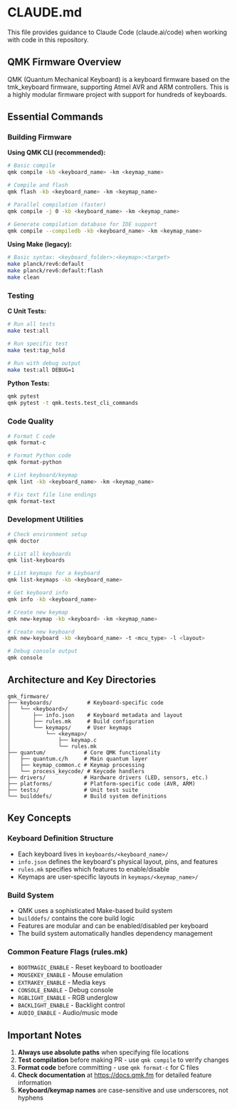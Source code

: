 # CLAUDE.md

This file provides guidance to Claude Code (claude.ai/code) when working with code in this repository.

## QMK Firmware Overview

QMK (Quantum Mechanical Keyboard) is a keyboard firmware based on the tmk_keyboard firmware, supporting Atmel AVR and ARM controllers. This is a highly modular firmware project with support for hundreds of keyboards.

## Essential Commands

### Building Firmware

**Using QMK CLI (recommended):**
```bash
# Basic compile
qmk compile -kb <keyboard_name> -km <keymap_name>

# Compile and flash
qmk flash -kb <keyboard_name> -km <keymap_name>

# Parallel compilation (faster)
qmk compile -j 0 -kb <keyboard_name> -km <keymap_name>

# Generate compilation database for IDE support
qmk compile --compiledb -kb <keyboard_name> -km <keymap_name>
```

**Using Make (legacy):**
```bash
# Basic syntax: <keyboard_folder>:<keymap>:<target>
make planck/rev6:default
make planck/rev6:default:flash
make clean
```

### Testing

**C Unit Tests:**
```bash
# Run all tests
make test:all

# Run specific test
make test:tap_hold

# Run with debug output
make test:all DEBUG=1
```

**Python Tests:**
```bash
qmk pytest
qmk pytest -t qmk.tests.test_cli_commands
```

### Code Quality

```bash
# Format C code
qmk format-c

# Format Python code
qmk format-python

# Lint keyboard/keymap
qmk lint -kb <keyboard_name> -km <keymap_name>

# Fix text file line endings
qmk format-text
```

### Development Utilities

```bash
# Check environment setup
qmk doctor

# List all keyboards
qmk list-keyboards

# List keymaps for a keyboard
qmk list-keymaps -kb <keyboard_name>

# Get keyboard info
qmk info -kb <keyboard_name>

# Create new keymap
qmk new-keymap -kb <keyboard> -km <keymap_name>

# Create new keyboard
qmk new-keyboard -kb <keyboard_name> -t <mcu_type> -l <layout>

# Debug console output
qmk console
```

## Architecture and Key Directories

```
qmk_firmware/
├── keyboards/           # Keyboard-specific code
│   └── <keyboard>/
│       ├── info.json    # Keyboard metadata and layout
│       ├── rules.mk     # Build configuration
│       └── keymaps/     # User keymaps
│           └── <keymap>/
│               ├── keymap.c
│               └── rules.mk
├── quantum/            # Core QMK functionality
│   ├── quantum.c/h     # Main quantum layer
│   ├── keymap_common.c # Keymap processing
│   └── process_keycode/ # Keycode handlers
├── drivers/            # Hardware drivers (LED, sensors, etc.)
├── platforms/          # Platform-specific code (AVR, ARM)
├── tests/              # Unit test suite
└── builddefs/          # Build system definitions
```

## Key Concepts

### Keyboard Definition Structure
- Each keyboard lives in `keyboards/<keyboard_name>/`
- `info.json` defines the keyboard's physical layout, pins, and features
- `rules.mk` specifies which features to enable/disable
- Keymaps are user-specific layouts in `keymaps/<keymap_name>/`

### Build System
- QMK uses a sophisticated Make-based build system
- `builddefs/` contains the core build logic
- Features are modular and can be enabled/disabled per keyboard
- The build system automatically handles dependency management

### Common Feature Flags (rules.mk)
- `BOOTMAGIC_ENABLE` - Reset keyboard to bootloader
- `MOUSEKEY_ENABLE` - Mouse emulation
- `EXTRAKEY_ENABLE` - Media keys
- `CONSOLE_ENABLE` - Debug console
- `RGBLIGHT_ENABLE` - RGB underglow
- `BACKLIGHT_ENABLE` - Backlight control
- `AUDIO_ENABLE` - Audio/music mode

## Important Notes

1. **Always use absolute paths** when specifying file locations
2. **Test compilation** before making PR - use `qmk compile` to verify changes
3. **Format code** before committing - use `qmk format-c` for C files
4. **Check documentation** at https://docs.qmk.fm for detailed feature information
5. **Keyboard/keymap names** are case-sensitive and use underscores, not hyphens
